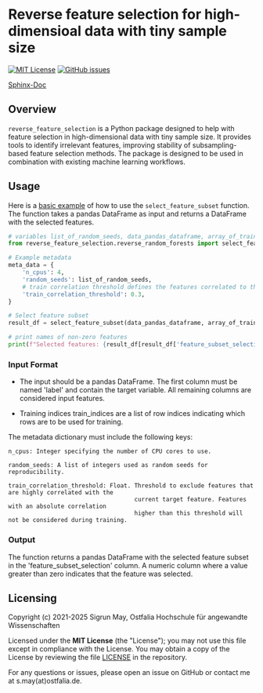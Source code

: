# Reverse feature selection for high-dimensioal data with tiny sample size

[![MIT License](https://img.shields.io/github/license/sigrun-may/reverse-feature-selection)](https://github.com/sigrun-may/reverse-feature-selection/blob/main/LICENSE)
[![GitHub issues](https://img.shields.io/github/issues-raw/sigrun-may/reverse-feature-selection)](https://github.com/sigrun-may/reverse-feature-selection/issues)

[Sphinx-Doc](https://sigrun-may.github.io/reverse-feature-selection/)

## Overview

`reverse_feature_selection` is a Python package designed to help with feature selection in high-dimensional data with
tiny sample size. It provides tools to identify irrelevant features, improving stability of subsampling-based feature
selection methods. The package is designed to be used in combination with existing machine learning workflows.

## Usage

Here is a [basic example](https://github.com/sigrun-may/reverse-feature-selection/blob/main/reverse_feature_selection/reverse_feature_selection_example.ipynb)
of how to use the `select_feature_subset` function. The function takes a pandas DataFrame as input
and returns a DataFrame with the selected features.

```python
# variables list_of_random_seeds, data_pandas_dataframe, array_of_train_indices must be defined additionally
from reverse_feature_selection.reverse_random_forests import select_feature_subset

# Example metadata
meta_data = {
    'n_cpus': 4,
    'random_seeds': list_of_random_seeds,
    # train correlation threshold defines the features correlated to the target to be removed from the training data
    'train_correlation_threshold': 0.3,
}

# Select feature subset
result_df = select_feature_subset(data_pandas_dataframe, array_of_train_indices, meta_data)

# print names of non-zero features
print(f"Selected features: {result_df[result_df['feature_subset_selection'] > 0]}")
```

### Input Format

- The input should be a pandas DataFrame. The first column must be named 'label' and contain the target variable.
  All remaining columns are considered input features.

- Training indices train_indices are a list of row indices indicating which rows are to be used for training.

The metadata dictionary must include the following keys:

```
n_cpus: Integer specifying the number of CPU cores to use.

random_seeds: A list of integers used as random seeds for reproducibility.

train_correlation_threshold: Float. Threshold to exclude features that are highly correlated with the 
                                    current target feature. Features with an absolute correlation 
                                    higher than this threshold will not be considered during training.
```

### Output

The function returns a pandas DataFrame with the selected feature subset in the 'feature_subset_selection' column. A numeric
column where a value greater than zero indicates that the feature was selected.

## Licensing

Copyright (c) 2021-2025 Sigrun May, Ostfalia Hochschule für angewandte Wissenschaften

Licensed under the **MIT License** (the "License"); you may not use this file except in compliance with the License.
You may obtain a copy of the License by reviewing the file
[LICENSE](https://github.com/sigrun-may/reverse-feature-selection/blob/main/LICENSE) in the repository.

For any questions or issues, please open an issue on GitHub or contact me at s.may(at)ostfalia.de.
